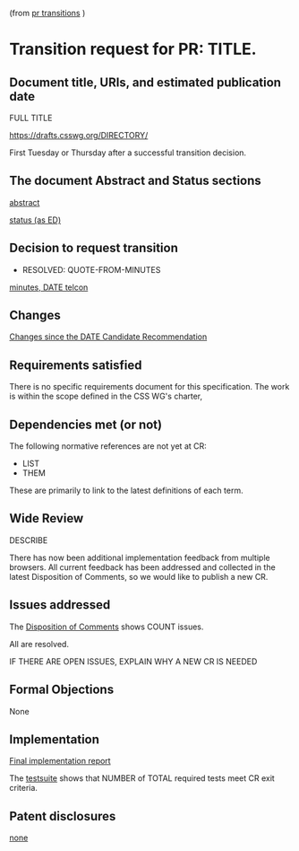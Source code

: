 (from [pr transitions](https://www.w3.org/Guide/transitions?profile=PR) )
<!-- read that link to understand how to fill in the template -->

# Transition request for PR: TITLE.

## Document title, URIs, and estimated publication date

FULL TITLE

https://drafts.csswg.org/DIRECTORY/

First Tuesday or Thursday after a successful transition decision.

## The document Abstract and Status sections

[abstract](https://drafts.csswg.org/DIRECTORY/#abstract)

[status (as ED)](https://drafts.csswg.org/DIRECTORY/#status)


## Decision to request transition

  - RESOLVED: QUOTE-FROM-MINUTES

[minutes, DATE telcon](https://lists.w3.org/Archives/Public/www-style/WHATEVER)

## Changes

[Changes since the DATE Candidate Recommendation](https://drafts.csswg.org/DIRECTORY/#changes)
<!-- no substantive changes -->

## Requirements satisfied

There is no specific requirements document for this specification. The work
is within the scope defined in the CSS WG's charter,

## Dependencies met (or not)

<!--  no normative references to a Rescinded Recommendation -->

The following normative references are not yet at CR:

* LIST
* THEM

These are primarily to link to the latest definitions of each term.

## Wide Review

DESCRIBE

There has now been additional implementation feedback from multiple browsers.
All current feedback has been addressed and collected in the latest Disposition
of Comments, so we would like to publish a new CR.

## Issues addressed

The [Disposition of Comments](https://drafts.csswg.org/DIRECTORY/ISSUES) shows COUNT issues.

All are resolved.

IF THERE ARE OPEN ISSUES, EXPLAIN WHY A NEW CR IS NEEDED

## Formal Objections

None

## Implementation

[Final implementation report](https://test.csswg.org/suites/TEST_DIR/nightly-unstable/)

The [testsuite](https://test.csswg.org/harness/results/TEST_DIR/grouped/) shows that
NUMBER of TOTAL required tests meet CR exit criteria.

## Patent disclosures

[none](https://www.w3.org/2004/01/pp-impl/32061/status)
